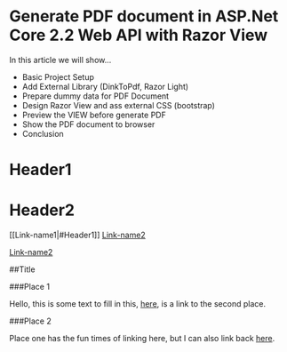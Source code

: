 # Generate PDF document in ASP.Net Core 2.2 Web API with Razor View
In this article we will show...
- Basic Project Setup
- Add External Library (DinkToPdf, Razor Light)
- Prepare dummy data for PDF Document
- Design Razor View and ass external CSS (bootstrap)
- Preview the VIEW before generate PDF
- Show the PDF document to browser
- Conclusion

# Header1
# Header2

[[Link-name1|#Header1]]
[Link-name2](#Header2)

[Link-name2](#Header2)


##Title

###Place 1

Hello, this is some text to fill in this, [here](#place-2), is a link to the second place.

###Place 2

Place one has the fun times of linking here, but I can also link back [here](#place-1).
